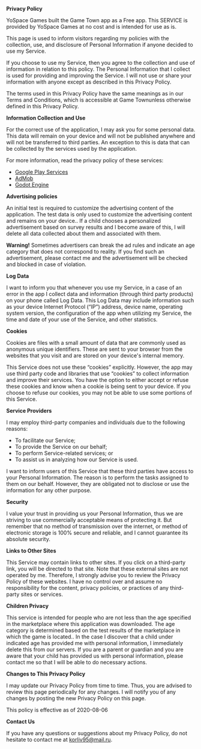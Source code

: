 **Privacy Policy**

YoSpace Games built the Game Town app as a Free app. This SERVICE is provided by YoSpace Games at no cost and is intended for use as is.

This page is used to inform visitors regarding my policies with the collection, use, and disclosure of Personal Information if anyone decided to use my Service.

If you choose to use my Service, then you agree to the collection and use of information in relation to this policy. The Personal Information that I collect is used for providing and improving the Service. I will not use or share your information with anyone except as described in this Privacy Policy.

The terms used in this Privacy Policy have the same meanings as in our Terms and Conditions, which is accessible at Game Townunless otherwise defined in this Privacy Policy.

**Information Collection and Use**

For the correct use of the application, I may ask you for some personal data. This data will remain on your device and will not be published anywhere and will not be transferred to third parties. An exception to this is data that can be collected by the services used by the application. 

For more information, read the privacy policy of these services:


*   [Google Play Services](https://www.google.com/policies/privacy/)
*   [AdMob](https://support.google.com/admob/answer/6128543?hl=en)
*   [Godot Engine](https://godotengine.org/privacy-policy)

**Advertising policies**

An initial test is required to customize the advertising content of the application. The test data is only used to customize the advertising content and remains on your device.. If a child chooses a personalized advertisement based on survey results and I become aware of this, I will delete all data collected about them and associated with them.

**Warning!**
Sometimes advertisers can break the ad rules and indicate an age category that does not correspond to reality. If you find such an advertisement, please contact me and the advertisement will be checked and blocked in case of violation.

**Log Data**

I want to inform you that whenever you use my Service, in a case of an error in the app I collect data and information (through third party products) on your phone called Log Data. This Log Data may include information such as your device Internet Protocol (“IP”) address, device name, operating system version, the configuration of the app when utilizing my Service, the time and date of your use of the Service, and other statistics.

**Cookies**

Cookies are files with a small amount of data that are commonly used as anonymous unique identifiers. These are sent to your browser from the websites that you visit and are stored on your device's internal memory.

This Service does not use these “cookies” explicitly. However, the app may use third party code and libraries that use “cookies” to collect information and improve their services. You have the option to either accept or refuse these cookies and know when a cookie is being sent to your device. If you choose to refuse our cookies, you may not be able to use some portions of this Service.

**Service Providers**

I may employ third-party companies and individuals due to the following reasons:

*   To facilitate our Service;
*   To provide the Service on our behalf;
*   To perform Service-related services; or
*   To assist us in analyzing how our Service is used.

I want to inform users of this Service that these third parties have access to your Personal Information. The reason is to perform the tasks assigned to them on our behalf. However, they are obligated not to disclose or use the information for any other purpose.


**Security**

I value your trust in providing us your Personal Information, thus we are striving to use commercially acceptable means of protecting it. But remember that no method of transmission over the internet, or method of electronic storage is 100% secure and reliable, and I cannot guarantee its absolute security.

**Links to Other Sites**

This Service may contain links to other sites. If you click on a third-party link, you will be directed to that site. Note that these external sites are not operated by me. Therefore, I strongly advise you to review the Privacy Policy of these websites. I have no control over and assume no responsibility for the content, privacy policies, or practices of any third-party sites or services.

**Children Privacy**

This service is intended for people who are not less than the age specified in the marketplace where this application was downloaded. The age category is determined based on the test results of the marketplace in which the game is located.. In the case I discover that a child under indicated age has provided me with personal information, I immediately delete this from our servers. If you are a parent or guardian and you are aware that your child has provided us with personal information, please contact me so that I will be able to do necessary actions.

**Changes to This Privacy Policy**

I may update our Privacy Policy from time to time. Thus, you are advised to review this page periodically for any changes. I will notify you of any changes by posting the new Privacy Policy on this page.

This policy is effective as of 2020-08-06

**Contact Us**

If you have any questions or suggestions about my Privacy Policy, do not hesitate to contact me at korliv95@mail.ru.

